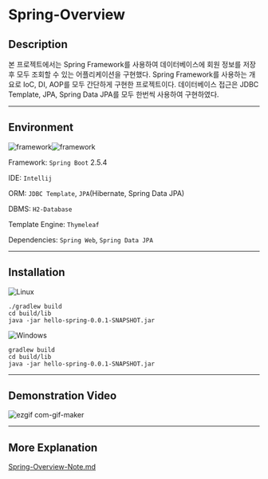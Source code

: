# Spring-Overview



## Description

본 프로젝트에서는 Spring Framework를 사용하여 데이터베이스에 회원 정보를 저장 후 모두 조회할 수 있는 어플리케이션을 구현했다. Spring Framework를 사용하는 개요로 IoC, DI, AOP를 모두 간단하게 구현한 프로젝트이다. 데이터베이스 접근은 JDBC Template, JPA, Spring Data JPA를 모두 한번씩 사용하여 구현하였다.



------



## Environment

<img alt="framework" src ="https://img.shields.io/badge/Framework-SpringBoot-green"/><img alt="framework" src ="https://img.shields.io/badge/Language-java-b07219"/> 

Framework: `Spring Boot` 2.5.4

IDE: `Intellij`

ORM: `JDBC Template`, `JPA`(Hibernate, Spring Data JPA)

DBMS: `H2-Database`

Template Engine: `Thymeleaf`

Dependencies: `Spring Web`, `Spring Data JPA`



------



## Installation



![Linux](https://img.shields.io/badge/Linux-FCC624?style=for-the-badge&logo=linux&logoColor=black) 

```
./gradlew build
cd build/lib
java -jar hello-spring-0.0.1-SNAPSHOT.jar
```



![Windows](https://img.shields.io/badge/Windows-0078D6?style=for-the-badge&logo=windows&logoColor=white) 

```
gradlew build
cd build/lib
java -jar hello-spring-0.0.1-SNAPSHOT.jar
```



------



## Demonstration Video

![ezgif com-gif-maker](https://user-images.githubusercontent.com/79822924/151691390-39a34deb-f6fa-499b-831d-bea0556d6a59.gif)



------



## More Explanation

[Spring-Overview-Note.md](https://github.com/mwkangit/Spring-Overview/blob/master/Spring-Overview-Note.md)



